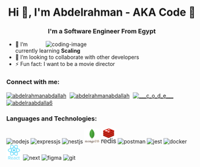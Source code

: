 <h1 align="center">Hi 👋, I'm Abdelrahman - AKA Code 👋</h1>
<h3 align="center">I'm a Software Engineer From Egypt</h3>

<img align="right" alt="coding-image" width="400" src="https://user-images.githubusercontent.com/58876947/171235013-a12f4dda-06f4-401d-b7d0-c32fabf06917.gif">

- 🌱 I’m currently learning **Scaling** 
- 👯 I’m looking to collaborate with other developers 
- ⚡ Fun fact: I want to be a movie director

<h3 align="left">Connect with me:</h3>
<p align="left">
<a href="mailto:abdelrahmanabdallah9800@gmail.com"><img style="margin-right:5px;" align="center" src="https://cdn-icons-png.freepik.com/512/5968/5968534.png" alt="abdelrahmanabdallah" height="30" width="30" /></a>
<a href="https://linkedin.com/in/abdelrahmanabdallah" target="_blank"><img style="margin-right:5px;" align="center" src="https://cdn-icons-png.freepik.com/512/3536/3536505.png" alt="abdelrahmanabdallah" height="30" width="30" /></a>
<a href="https://instagram.com/___c_o_d_e___" target="_blank"><img style="margin-right:5px;" align="center" src="https://cdn-icons-png.freepik.com/512/2111/2111463.png?ga=GA1.1.1622378014.1718883569" alt="___c_o_d_e___" height="30" width="30" /></a>
<a href="https://www.behance.net/abdelraabdalla6" target="_blank"><img align="center" src="https://cdn-icons-png.freepik.com/512/3536/3536806.png" alt="abdelraabdalla6" height="30" width="30" /></a>
</p>

<h3 align="left">Languages and Technologies:</h3>
<p align="left">
<img src="https://www.vectorlogo.zone/logos/nodejs/nodejs-icon.svg" alt="nodejs" width="40" height="40"/> 
<img src="https://www.vectorlogo.zone/logos/expressjs/expressjs-icon.svg" alt="expressjs" width="40" height="40"/> 
<img src="https://docs.nestjs.com/assets/logo-small-gradient.svg" alt="nestjs" width="40" height="40"/> 
<img src="https://raw.githubusercontent.com/devicons/devicon/master/icons/mongodb/mongodb-original-wordmark.svg" alt="mongodb" width="40" height="40"/> 
<img src="https://raw.githubusercontent.com/devicons/devicon/master/icons/redis/redis-original-wordmark.svg" alt="redis" width="40" height="40"/> 
<img src="https://www.vectorlogo.zone/logos/getpostman/getpostman-icon.svg" alt="postman" width="40" height="40"/>
<img src="https://www.vectorlogo.zone/logos/jestjsio/jestjsio-icon.svg" alt="jest" width="40" height="40"/>
<img src="https://www.vectorlogo.zone/logos/docker/docker-icon.svg" alt="docker" width="40" height="40"/>

<img src="https://raw.githubusercontent.com/devicons/devicon/master/icons/react/react-original-wordmark.svg" alt="react" width="40" height="40"/>
<img src="https://seeklogo.com/images/N/next-js-logo-8FCFF51DD2-seeklogo.com.png" alt="next" width="40" height="40"/>

<img src="https://www.vectorlogo.zone/logos/figma/figma-icon.svg" alt="figma" width="40" height="40"/>
<img src="https://www.vectorlogo.zone/logos/git-scm/git-scm-icon.svg" alt="git" width="40" height="40"/>
</p>
